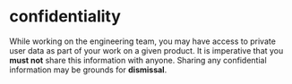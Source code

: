 # confidentiality
While working on the engineering team, you may have access to private user data as part of your work on a given product. It is imperative that you **must not** share this information with anyone. Sharing any confidential information may be grounds for **dismissal**.